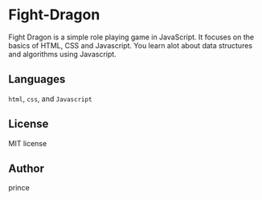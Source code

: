 # Fight-Dragon
Fight Dragon is a simple role playing game in JavaScript. It focuses on the basics of HTML, CSS and Javascript. 
You learn alot about data structures and algorithms using Javascript.

## Languages

`html`, `css`, and `Javascript`

## License
MIT license

## Author
prince

